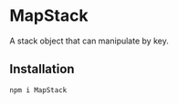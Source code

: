 # MapStack
A stack object that can manipulate by key.

## Installation
```shell script
npm i MapStack
```